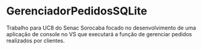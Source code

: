 # GerenciadorPedidosSQLite
Trabalho para UC8 do Senac Sorocaba focado no desenvolvimento de uma aplicação de console no VS que executará a função de gerenciar pedidos realizados por clientes.
